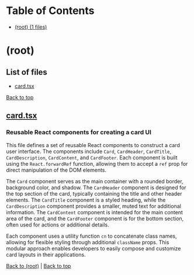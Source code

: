 # Table of Contents

- [(root) (1 files)](#root)
# (root)

## List of files

- [card.tsx](#cardtsx)

[Back to top](#table-of-contents)

## [card.tsx](card.tsx)

### Reusable React components for creating a card UI

This file defines a set of reusable React components to construct a card user interface. The components include `Card`, `CardHeader`, `CardTitle`, `CardDescription`, `CardContent`, and `CardFooter`. Each component is built using the `React.forwardRef` function, allowing them to accept a `ref` prop for direct manipulation of the DOM elements. 

The `Card` component serves as the main container with a rounded border, background color, and shadow. The `CardHeader` component is designed for the top section of the card, typically containing the title and other header elements. The `CardTitle` component is a styled heading, while the `CardDescription` component provides a smaller, muted text for additional information. The `CardContent` component is intended for the main content area of the card, and the `CardFooter` component is for the bottom section, often used for actions or additional details.

Each component uses a utility function `cn` to concatenate class names, allowing for flexible styling through additional `className` props. This modular approach enables developers to easily compose and customize card layouts in their applications.

[Back to (root)](#root) | [Back to top](#table-of-contents)

